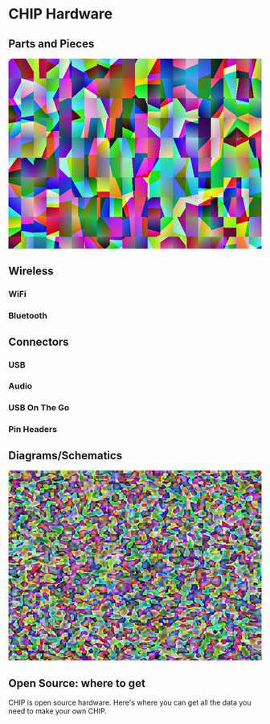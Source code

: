 # CHIP Hardware
## Parts and Pieces
![Callout graphic of chip parts](images/chip_pcb.jpg)
## Wireless
### WiFi
### Bluetooth
## Connectors
### USB
### Audio
### USB On The Go
### Pin Headers
## Diagrams/Schematics
![Schematic of CHIP](images/chip_schematic.jpg)
## Open Source: where to get
CHIP is open source hardware. Here's where you can get all the data you need to make your own CHIP.